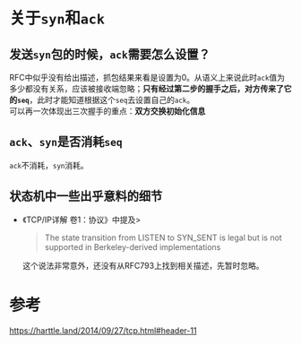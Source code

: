 
# 关于`syn`和`ack`
## 发送`syn`包的时候，`ack`需要怎么设置？
RFC中似乎没有给出描述，抓包结果来看是设置为0。从语义上来说此时`ack`值为多少都没有关系，应该被接收端忽略；**只有经过第二步的握手之后，对方传来了它的`seq`**，此时才能知道根据这个`seq`去设置自己的`ack`。  
可以再一次体现出三次握手的重点：**双方交换初始化信息**


## `ack`、`syn`是否消耗`seq`
`ack`不消耗，`syn`消耗。

## 状态机中一些出乎意料的细节
* 《TCP/IP详解 卷1：协议》中提及>
    > The state transition from LISTEN to SYN_SENT is legal but is not supported in Berkeley-derived implementations  

    这个说法非常意外，还没有从RFC793上找到相关描述，先暂时忽略。
    






# 参考
https://harttle.land/2014/09/27/tcp.html#header-11